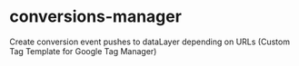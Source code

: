 # conversions-manager
Create conversion event pushes to dataLayer depending on URLs (Custom Tag Template for Google Tag Manager)
